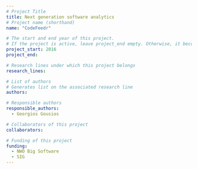 ```yaml
---
# Project Title
title: Next generation software analytics	
# Project name (shorthand)
name: "CodeFeedr"

# The start and end year of this project.
# If the project is active, leave project_end empty. Otherwise, it becomes a past project.
project_start: 2016
project_end: 

# Research lines under which this project belongs
research_lines: 

# List of authors 
# Generates list on the associated research line
authors:

# Responsible authors
responsible_authors:
  - Georgios Gousios

# Collaborators of this project
collaborators:

# Funding of this project
funding:
  - NWO Big Software
  - SIG	
---
```

